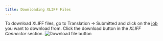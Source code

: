 ```yaml
---
title: Downloading XLIFF Files
---
```

To download XLIFF files, go to Translation -> Submitted and click on the [job](../../key_topics/job) you want to download from. Click the download button in the *XLIFF Connector* section.
![Download file button](downloadfile.png)